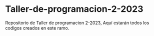 # Taller-de-programacion-2-2023
Repositorio de Taller de programacion 2-2023, Aquí estarán todos los codigos creados en este ramo.
